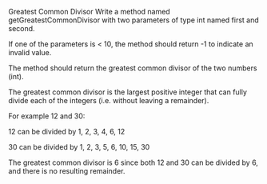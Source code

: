 Greatest Common Divisor
Write a method named getGreatestCommonDivisor with two parameters of type int named first and second.

If one of the parameters is < 10, the method should return -1 to indicate an invalid value.

The method should return the greatest common divisor of the two numbers (int).

The greatest common divisor is the largest positive integer that can fully divide each of the integers (i.e. without leaving a remainder).



For example 12 and 30:

12 can be divided by 1, 2, 3, 4, 6, 12

30 can be divided by 1, 2, 3, 5, 6, 10, 15, 30

The greatest common divisor is 6 since both 12 and 30 can be divided by 6, and there is no resulting remainder.

